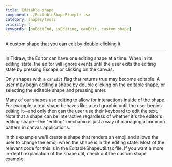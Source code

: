 ```yaml
---
title: Editable shape
component: ./EditableShapeExample.tsx
category: shapes/tools
priority: 2
keywords: [onEditEnd, isEditing, canEdit, custom shape]
---
```


A custom shape that you can edit by double-clicking it.

---

In Tldraw, the Editor can have one editing shape at a time. When in its editing state, the editor will ignore events until the user exits the editing state by pressing Escape or clicking on the canvas.

Only shapes with a `canEdit` flag that returns true may become editable. A user may begin editing a shape by double clicking on the editable shape, or selecting the editable shape and pressing enter.

Many of our shapes use editing to allow for interactions inside of the shape. For example, a text shape behaves like a text graphic until the user begins editing it—and only then can the user use their keyboard to edit the text. Note that a shape can be interactive regardless of whether it's the editor's editing shape—the "editing" mechanic is just a way of managing a common pattern in canvas applications.

In this example we'll create a shape that renders an emoji and allows the user to change the emoji when the shape is in the editing state.
Most of the relevant code for this is in the EditableShapeUtil.tsx file. If you want a more in-depth explanation of the shape util, check out the custom shape example.
